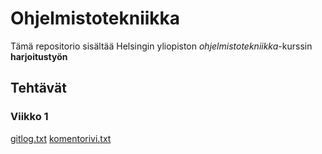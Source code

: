 # Ohjelmistotekniikka
Tämä repositorio sisältää Helsingin yliopiston _ohjelmistotekniikka_-kurssin **harjoitustyön**

## Tehtävät

### Viikko 1

[gitlog.txt](https://github.com/AlluSu/Ohjelmistotekniikka-ht/blob/master/laskarit/gitlog.txt)
[komentorivi.txt](https://github.com/AlluSu/Ohjelmistotekniikka-ht/blob/master/laskarit/komentorivi.txt)
